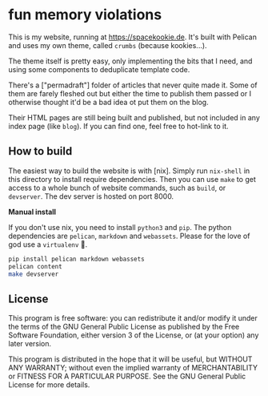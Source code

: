 # fun memory violations

This is my website, running at https://spacekookie.de.  It's built
with Pelican and uses my own theme, called `crumbs` (because
kookies...).

The theme itself is pretty easy, only implementing the bits that I
need, and using some components to deduplicate template code.

There's a ["permadraft"] folder of articles that never quite made it.
Some of them are farely fleshed out but either the time to publish
them passed or I otherwise thought it'd be a bad idea ot put them on
the blog.

Their HTML pages are still being built and published, but not included
in any index page (like `blog`).  If you can find one, feel free to
hot-link to it.

## How to build

The easiest way to build the website is with [nix].  Simply run
`nix-shell` in this directory to install require dependencies.  Then
you can use `make` to get access to a whole bunch of website commands,
such as `build`, or `devserver`.  The dev server is hosted on port
8000.

**Manual install**

If you don't use nix, you need to install `python3` and `pip`.  The
python dependencies are `pelican`, `markdown` and `webassets`.  Please
for the love of god use a `virtualenv` 😬.

```bash
pip install pelican markdown webassets
pelican content
make devserver
```

## License

This program is free software: you can redistribute it and/or modify
it under the terms of the GNU General Public License as published by
the Free Software Foundation, either version 3 of the License, or (at
your option) any later version.

This program is distributed in the hope that it will be useful, but
WITHOUT ANY WARRANTY; without even the implied warranty of
MERCHANTABILITY or FITNESS FOR A PARTICULAR PURPOSE.  See the GNU
General Public License for more details.

